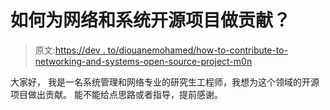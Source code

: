 # 如何为网络和系统开源项目做贡献？

> 原文:[https://dev . to/diouanemohamed/how-to-contribute-to-networking-and-systems-open-source-project-m0n](https://dev.to/diouanemohamed/how-to-contribute-to-networking-and-systems-open-source-project-m0n)

大家好，
我是一名系统管理和网络专业的研究生工程师，我想为这个领域的开源项目做出贡献。
能不能给点思路或者指导，提前感谢。
